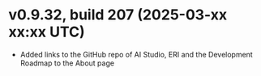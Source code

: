 ﻿# v0.9.32, build 207 (2025-03-xx xx:xx UTC)
- Added links to the GitHub repo of AI Studio, ERI and the Development Roadmap to the About page